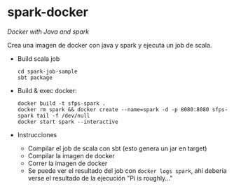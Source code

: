 # spark-docker
_Docker with Java and spark_

Crea una imagen de docker con java y spark y ejecuta un job de scala.
  
- Build scala job

    ```
    cd spark-job-sample
    sbt package
    ```

- Build & exec docker:
    ```
    docker build -t sfps-spark .
    docker rm spark && docker create --name=spark -d -p 8080:8080 sfps-spark tail -f /dev/null
    docker start spark --interactive
    ```

- Instrucciones
    - Compilar el job de scala con sbt (esto genera un jar en target)
    - Compilar la imagen de docker
    - Correr la imagen de docker
    - Se puede ver el resultado del job con `docker logs spark`, ahí debería verse el resultado de la ejecución "Pi is roughly..."

